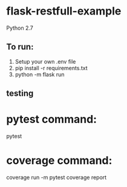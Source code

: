 # flask-restfull-example

Python 2.7

## To run: 
1. Setup your own .env file
2. pip install -r requirements.txt
3. python -m flask run

## testing
# pytest command:
pytest

# coverage command:
coverage run -m pytest
coverage report